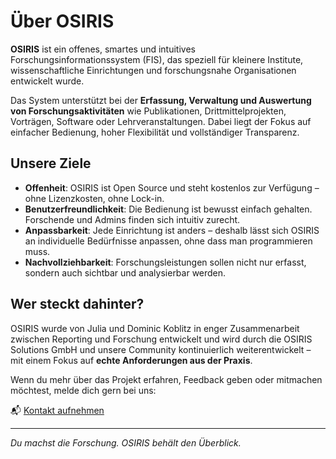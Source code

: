 # Über OSIRIS

**OSIRIS** ist ein offenes, smartes und intuitives Forschungsinformationssystem (FIS), das speziell für kleinere Institute, wissenschaftliche Einrichtungen und forschungsnahe Organisationen entwickelt wurde.

Das System unterstützt bei der **Erfassung, Verwaltung und Auswertung von Forschungsaktivitäten** wie Publikationen, Drittmittelprojekten, Vorträgen, Software oder Lehrveranstaltungen. Dabei liegt der Fokus auf einfacher Bedienung, hoher Flexibilität und vollständiger Transparenz.

## Unsere Ziele

- **Offenheit**: OSIRIS ist Open Source und steht kostenlos zur Verfügung – ohne Lizenzkosten, ohne Lock-in.
- **Benutzerfreundlichkeit**: Die Bedienung ist bewusst einfach gehalten. Forschende und Admins finden sich intuitiv zurecht.
- **Anpassbarkeit**: Jede Einrichtung ist anders – deshalb lässt sich OSIRIS an individuelle Bedürfnisse anpassen, ohne dass man programmieren muss.
- **Nachvollziehbarkeit**: Forschungsleistungen sollen nicht nur erfasst, sondern auch sichtbar und analysierbar werden.

## Wer steckt dahinter?

OSIRIS wurde von Julia und Dominic Koblitz in enger Zusammenarbeit zwischen Reporting und Forschung entwickelt und wird durch die OSIRIS Solutions GmbH und unsere Community kontinuierlich weiterentwickelt – mit einem Fokus auf **echte Anforderungen aus der Praxis**.

Wenn du mehr über das Projekt erfahren, Feedback geben oder mitmachen möchtest, melde dich gern bei uns:

📬 [Kontakt aufnehmen](mailto:contact@osiris-solutions.de)

---

*Du machst die Forschung. OSIRIS behält den Überblick.*
